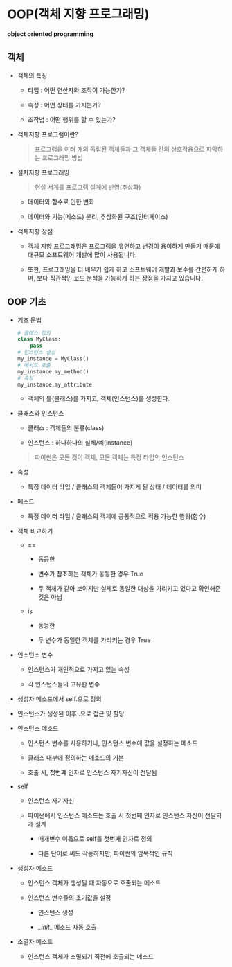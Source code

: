 # OOP(객체 지향 프로그래밍)

**object oriented programming**

## 객체

- 객체의 특징
  
  - 타입 : 어떤 연산자와 조작이 가능한가?
  
  - 속성 : 어떤 상태를 가지는가?
  
  - 조작법 : 어떤 행위를 할 수 있는가?



- 객체지향 프로그램이란?
  
  > 프로그램을 여러 개의 독립된 객체들과 그 객체들 간의 상호작용으로 파악하는 프로그래밍 방법



- 절차지향 프로그래밍
  
  > 현실 서계를 프로그램 설계에 반영(추상화)
  
  - 데이터와 함수로 인한 변화
  
  - 데이터와 기능(메소드) 분리, 추상화된 구조(인터페이스)
  
  

- 객체지향 장점
  
  - 객체 지향 프로그래밍은 프로그램을 유연하고 변경이 용이하게 만들기 때문에 대규모 소프트웨어 개발에 많이 사용됩니다.
  
  - 또한, 프로그래밍을 더 배우기 쉽게 하고 소프트웨어 개발과 보수를 간편하게 하며, 보다 직관적인 코드 분석을 가능하게 하는 장점을 가지고 있습니다.



## OOP 기초

- 기초 문법
  
  ```python
  # 클래스 정의
  class MyClass:
      pass
  # 인스턴스 생성
  my_instance = MyClass()
  # 메서드 호출
  my_instance.my_method()
  # 속성
  my_instance.my_attribute    
  ```
  
  - 객체의 틀(클래스)를 가지고, 객체(인스턴스)를 생성한다.



- 클래스와 인스턴스
  
  - 클래스 : 객체들의 분류(class)
  
  - 인스턴스 : 하나하나의 실체/예(instance)
  
  > 파이썬은 모든 것이 객체, 모든 객체는 특정 타입의 인스턴스
  
  

- 속성
  
  - 특정 데이터 타입 / 클래스의 객체들이 가지게 될 상태 / 데이터를 의미




- 메소드
  
  - 특정 데이터 타입 / 클래스의 객체에 공통적으로 적용 가능한 행위(함수)

- 객체 비교하기
  
  - ==
    
    - 동등한
    
    - 변수가 참조하는 객체가 동등한 경우 True
    
    - 두 객체가 같아 보이지만 실제로 동일한 대상을 가리키고 있다고 확인해준 것은 아님
  
  - is
    
    - 동등한
    
    - 두 변수가 동일한 객체를 가리키는 경우 True
    
    

- 인스턴스 변수
  
  - 인스턴스가 개인적으로 가지고 있는 속성
  
  - 각 인스턴스들의 고유한 변수

- 생성자 메소드에서 self.<name>으로 정의

- 인스턴스가 생성된 이후 <instance>.<name>으로 접근 및 할당



- 인스턴스 메소드
  
  - 인스턴스 변수를 사용하거나, 인스턴스 변수에 값을 설정하는 메소드
  
  - 클래스 내부에 정의하는 메소드의 기본
  
  - 호출 시, 첫번쨰 인자로 인스턴스 자기자신이 전달됨
  
  

- self
  
  - 인스턴스 자기자신
  
  - 파이썬에서 인스턴스 메소드는 호출 시 첫번째 인자로 인스턴스 자신이 전달되게 설계
    
    - 매개변수 이름으로 self를 첫번째 인자로 정의
    
    - 다른 단어로 써도 작동하지만, 파이썬의 암묵적인 규칙
      
      

- 생성자 메소드
  
  - 인스턴스 객체가 생성될 때 자동으로 호출되는 메소드
  
  - 인스턴스 변수들의 초기값을 설정
    
    - 인스턴스 생성
    
    - _\_init_\_ 메소드 자동 호출
    
    

- 소멸자 메소드
  
  - 인스턴스 객체가 소멸되기 직전에 호출되는 메소드




